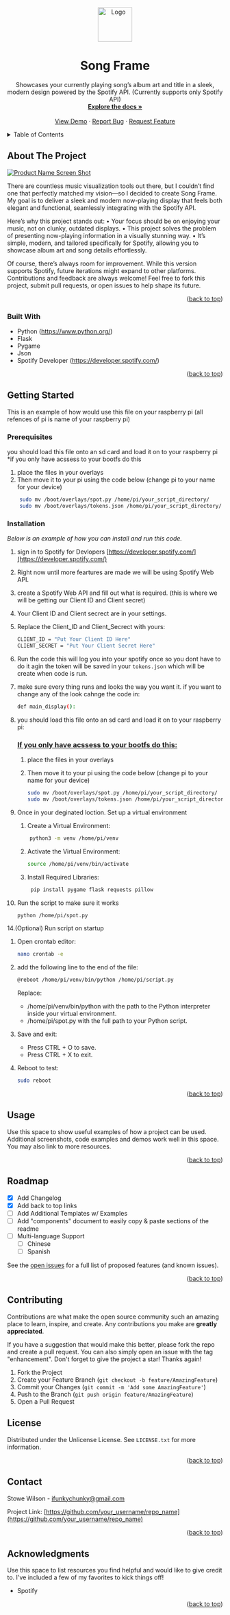<!-- Improved compatibility of back to top link: See: https://github.com/othneildrew/Best-README-Template/pull/73 -->
<a id="readme-top"></a>
<!-- PROJECT SHIELDS -->
<!--
*** I'm using markdown "reference style" links for readability.
*** Reference links are enclosed in brackets [ ] instead of parentheses ( ).
*** See the bottom of this document for the declaration of the reference variables
*** for contributors-url, forks-url, etc. This is an optional, concise syntax you may use.
*** https://www.markdownguide.org/basic-syntax/#reference-style-links
-->

<!-- PROJECT LOGO -->
<br />
<div align="center">
  <a href="https://github.com/othneildrew/Best-README-Template">
    <img src="images/IMG_5341.png" alt="Logo" width="80" height="80">
  </a>
<h1 align="center">Song Frame</h1>

  <p align="center">
    Showcases your currently playing song’s album art and title in a sleek, modern design powered by the Spotify API. (Currently supports only Spotify API)
    <br />
    <a href="https://github.com/othneildrew/Best-README-Template"><strong>Explore the docs »</strong></a>
    <br />
    <br />
    <a href="https://github.com/othneildrew/Best-README-Template">View Demo</a>
    ·
    <a href="https://github.com/othneildrew/Best-README-Template/issues/new?labels=bug&template=bug-report---.md">Report Bug</a>
    ·
    <a href="https://github.com/othneildrew/Best-README-Template/issues/new?labels=enhancement&template=feature-request---.md">Request Feature</a>
  </p>
</div>



<!-- TABLE OF CONTENTS -->
<details>
  <summary>Table of Contents</summary>
  <ol>
    <li>
      <a href="#about-the-project">About The Project</a>
      <ul>
        <li><a href="#built-with">Built With</a></li>
      </ul>
    </li>
    <li>
      <a href="#getting-started">Getting Started</a>
      <ul>
        <li><a href="#prerequisites">Prerequisites</a></li>
        <li><a href="#installation">Installation</a></li>
      </ul>
    </li>
    <li><a href="#usage">Usage</a></li>
    <li><a href="#roadmap">Roadmap</a></li>
    <li><a href="#license">License</a></li>
    <li><a href="#contact">Contact</a></li>
    <li><a href="#acknowledgments">Acknowledgments</a></li>
  </ol>
</details>



<!-- ABOUT THE PROJECT -->
## About The Project

[![Product Name Screen Shot][product-screenshot]](https://example.com)

There are countless music visualization tools out there, but I couldn’t find one that perfectly matched my vision—so I decided to create Song Frame. My goal is to deliver a sleek and modern now-playing display that feels both elegant and functional, seamlessly integrating with the Spotify API.

Here’s why this project stands out:
	•	Your focus should be on enjoying your music, not on clunky, outdated displays.
	•	This project solves the problem of presenting now-playing information in a visually stunning way.
	•	It’s simple, modern, and tailored specifically for Spotify, allowing you to showcase album art and song details effortlessly.

Of course, there’s always room for improvement. While this version supports Spotify, future iterations might expand to other platforms. Contributions and feedback are always welcome! Feel free to fork this project, submit pull requests, or open issues to help shape its future.

<p align="right">(<a href="#readme-top">back to top</a>)</p>



### Built With

* Python (https://www.python.org/)
* Flask
* Pygame
* Json
* Spotify Developer (https://developer.spotify.com/)

<p align="right">(<a href="#readme-top">back to top</a>)</p>



<!-- GETTING STARTED -->
## Getting Started

This is an example of how would use this file on your raspberry pi (all refences of pi is name of your raspberry pi)

### Prerequisites

you should load this file onto an sd card and load it on to your raspberry pi 
*if you only have acssess to your bootfs do this

1. place the files in your overlays
2. Then move it to your pi using the code below (change pi to your name for your device)
```sh
	sudo mv /boot/overlays/spot.py /home/pi/your_script_directory/
	sudo mv /boot/overlays/tokens.json /home/pi/your_script_directory/
```

### Installation

_Below is an example of how you can install and run this code._

1. sign in to Spotify for Devlopers [https://developer.spotify.com/](https://developer.spotify.com/)
   
2. Right now until more feartures are made we will be using Spotify Web API.
   
3. create a Spotify Web API and fill out what is required. (this is where we will be getting our Client ID and Client secret)
   
4. Your Client ID and Client secrect are in your settings.
   
5. Replace the Client_ID and Client_Secrect with yours:
   	```sh
   	CLIENT_ID = "Put Your Client ID Here"
	CLIENT_SECRET = "Put Your Client Secret Here"
   	```
    
6. Run the code this will log you into your spotify once so you dont have to do it agin the token will be saved in your `tokens.json` which will be create when code is run.
   
7. make sure every thing runs and looks the way you want it. if you want to change any of the look cahnge the code in:
   	```sh
   	def main_display():
   	```
    
8. you should load this file onto an sd card and load it on to your raspberry pi:
	### <ins> If you only have acssess to your bootfs do this: </ins>

	1. place the files in your overlays
    
	2. Then move it to your pi using the code below (change pi to your name for your device)
		```sh
		sudo mv /boot/overlays/spot.py /home/pi/your_script_directory/
		sudo mv /boot/overlays/tokens.json /home/pi/your_script_directory/
		```
11. Once in your deginated loction. Set up a virtual environment
    
    1. Create a Virtual Environment:
   	```sh
   		python3 -m venv /home/pi/venv
   	```
    
    2. Activate the Virtual Environment:
    	```sh
   		source /home/pi/venv/bin/activate
   		```
    
    3. Install Required Libraries:
       ```sh
   		pip install pygame flask requests pillow
   		```


13. Run the script to make sure it works
   	```sh
  	python /home/pi/spot.py
   	```

14.(Optional) Run script on startup

   1. Open crontab editor:
 		```sh
  		nano crontab -e
 		```
    
   2. add the following line to the end of the file:
     	```sh
  		@reboot /home/pi/venv/bin/python /home/pi/script.py
  	 	```
    
    	Replace:
		* /home/pi/venv/bin/python with the path to the Python interpreter inside your virtual environment.
		* /home/pi/spot.py with the full path to your Python script.
  
   3. Save and exit:
  		* Press CTRL + O to save.
		* Press CTRL + X to exit.
  
   4. Reboot to test:
   		```sh
  		sudo reboot
  		```

<p align="right">(<a href="#readme-top">back to top</a>)</p>



<!-- USAGE EXAMPLES -->
## Usage

Use this space to show useful examples of how a project can be used. Additional screenshots, code examples and demos work well in this space. You may also link to more resources.


<p align="right">(<a href="#readme-top">back to top</a>)</p>



<!-- ROADMAP -->
## Roadmap

- [x] Add Changelog
- [x] Add back to top links
- [ ] Add Additional Templates w/ Examples
- [ ] Add "components" document to easily copy & paste sections of the readme
- [ ] Multi-language Support
    - [ ] Chinese
    - [ ] Spanish

See the [open issues](https://github.com/othneildrew/Best-README-Template/issues) for a full list of proposed features (and known issues).

<p align="right">(<a href="#readme-top">back to top</a>)</p>



<!-- CONTRIBUTING -->
## Contributing

Contributions are what make the open source community such an amazing place to learn, inspire, and create. Any contributions you make are **greatly appreciated**.

If you have a suggestion that would make this better, please fork the repo and create a pull request. You can also simply open an issue with the tag "enhancement".
Don't forget to give the project a star! Thanks again!

1. Fork the Project
2. Create your Feature Branch (`git checkout -b feature/AmazingFeature`)
3. Commit your Changes (`git commit -m 'Add some AmazingFeature'`)
4. Push to the Branch (`git push origin feature/AmazingFeature`)
5. Open a Pull Request


<!-- LICENSE -->
## License

Distributed under the Unlicense License. See `LICENSE.txt` for more information.

<p align="right">(<a href="#readme-top">back to top</a>)</p>



<!-- CONTACT -->
## Contact

Stowe Wilson - ifunkychunky@gmail.com

Project Link: [https://github.com/your_username/repo_name](https://github.com/your_username/repo_name)

<p align="right">(<a href="#readme-top">back to top</a>)</p>



<!-- ACKNOWLEDGMENTS -->
## Acknowledgments

Use this space to list resources you find helpful and would like to give credit to. I've included a few of my favorites to kick things off!

* Spotify

<p align="right">(<a href="#readme-top">back to top</a>)</p>



<!-- MARKDOWN LINKS & IMAGES -->
<!-- https://www.markdownguide.org/basic-syntax/#reference-style-links -->
[contributors-shield]: https://img.shields.io/github/contributors/othneildrew/Best-README-Template.svg?style=for-the-badge
[contributors-url]: https://github.com/othneildrew/Best-README-Template/graphs/contributors
[forks-shield]: https://img.shields.io/github/forks/othneildrew/Best-README-Template.svg?style=for-the-badge
[forks-url]: https://github.com/othneildrew/Best-README-Template/network/members
[stars-shield]: https://img.shields.io/github/stars/othneildrew/Best-README-Template.svg?style=for-the-badge
[stars-url]: https://github.com/othneildrew/Best-README-Template/stargazers
[issues-shield]: https://img.shields.io/github/issues/othneildrew/Best-README-Template.svg?style=for-the-badge
[issues-url]: https://github.com/othneildrew/Best-README-Template/issues
[license-shield]: https://img.shields.io/github/license/othneildrew/Best-README-Template.svg?style=for-the-badge
[license-url]: https://github.com/othneildrew/Best-README-Template/blob/master/LICENSE.txt
[linkedin-shield]: https://img.shields.io/badge/-LinkedIn-black.svg?style=for-the-badge&logo=linkedin&colorB=555
[linkedin-url]: https://linkedin.com/in/othneildrew
[product-screenshot]: images/screenshot.png
[Next.js]: https://img.shields.io/badge/next.js-000000?style=for-the-badge&logo=nextdotjs&logoColor=white
[Next-url]: https://nextjs.org/
[React.js]: https://img.shields.io/badge/React-20232A?style=for-the-badge&logo=react&logoColor=61DAFB
[React-url]: https://reactjs.org/
[Vue.js]: https://img.shields.io/badge/Vue.js-35495E?style=for-the-badge&logo=vuedotjs&logoColor=4FC08D
[Vue-url]: https://vuejs.org/
[Angular.io]: https://img.shields.io/badge/Angular-DD0031?style=for-the-badge&logo=angular&logoColor=white
[Angular-url]: https://angular.io/
[Svelte.dev]: https://img.shields.io/badge/Svelte-4A4A55?style=for-the-badge&logo=svelte&logoColor=FF3E00
[Svelte-url]: https://svelte.dev/
[Laravel.com]: https://img.shields.io/badge/Laravel-FF2D20?style=for-the-badge&logo=laravel&logoColor=white
[Laravel-url]: https://laravel.com
[Bootstrap.com]: https://img.shields.io/badge/Bootstrap-563D7C?style=for-the-badge&logo=bootstrap&logoColor=white
[Bootstrap-url]: https://getbootstrap.com
[JQuery.com]: https://img.shields.io/badge/jQuery-0769AD?style=for-the-badge&logo=jquery&logoColor=white
[JQuery-url]: https://jquery.com 
